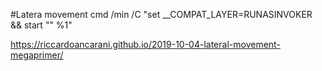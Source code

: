 #Latera movement
cmd /min /C "set __COMPAT_LAYER=RUNASINVOKER && start "" %1"

https://riccardoancarani.github.io/2019-10-04-lateral-movement-megaprimer/
